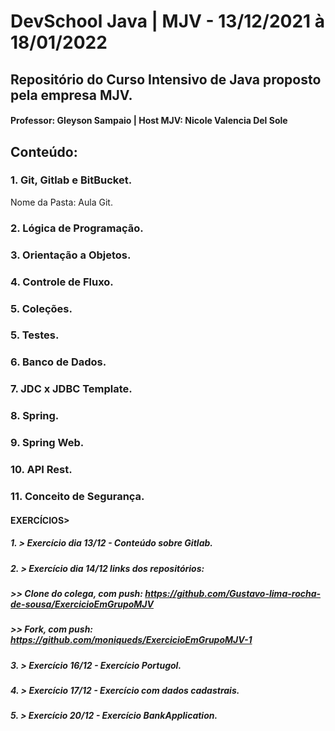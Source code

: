 # DevSchool Java | MJV - 13/12/2021 à 18/01/2022 
## Repositório do Curso Intensivo de Java proposto pela empresa MJV.
#### Professor: Gleyson Sampaio | Host MJV: Nicole Valencia Del Sole

## Conteúdo:

### 1. Git, Gitlab e BitBucket.
Nome da Pasta: Aula Git.

### 2. Lógica de Programação.

### 3. Orientação a Objetos.

### 4. Controle de Fluxo.

### 5. Coleções.

### 5. Testes.

### 6. Banco de Dados.

### 7. JDC x JDBC Template.

### 8. Spring.

### 9. Spring Web.

### 10. API Rest.

### 11. Conceito de Segurança.

#### EXERCÍCIOS>
##### 1. > Exercício dia 13/12 - Conteúdo sobre Gitlab.
##### 2. > Exercício dia 14/12 links dos repositórios: 
##### >> Clone do colega, com push: https://github.com/Gustavo-lima-rocha-de-sousa/ExercicioEmGrupoMJV 
##### >> Fork, com push: https://github.com/moniqueds/ExercicioEmGrupoMJV-1
##### 3. > Exercício 16/12 - Exercício Portugol.
##### 4. > Exercício 17/12 - Exercício com dados cadastrais.
##### 5. > Exercício 20/12 - Exercício BankApplication.